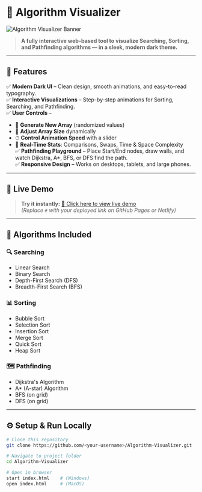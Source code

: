 # 🎨 Algorithm Visualizer  

![Algorithm Visualizer Banner](https://img.shields.io/badge/Algorithm%20Visualizer-Dark%20Theme-4cafef?style=for-the-badge&logo=javascript&logoColor=yellow)

> **A fully interactive web-based tool to visualize Searching, Sorting, and Pathfinding algorithms — in a sleek, modern dark theme.**

---

## 🌟 Features

✅ **Modern Dark UI** – Clean design, smooth animations, and easy-to-read typography.  
✅ **Interactive Visualizations** – Step-by-step animations for Sorting, Searching, and Pathfinding.  
✅ **User Controls** –  
- 🔄 **Generate New Array** (randomized values)  
- 📏 **Adjust Array Size** dynamically  
- ⏱ **Control Animation Speed** with a slider  
- 🧮 **Real-Time Stats**: Comparisons, Swaps, Time & Space Complexity  
✅ **Pathfinding Playground** – Place Start/End nodes, draw walls, and watch Dijkstra, A*, BFS, or DFS find the path.  
✅ **Responsive Design** – Works on desktops, tablets, and large phones.  

---

## 🚀 Live Demo

> **Try it instantly:** [🔗 Click here to view live demo](https://thealgorithmvisualizer.netlify.app/)  
*(Replace `#` with your deployed link on GitHub Pages or Netlify)*


---

## 🧠 Algorithms Included

### 🔍 **Searching**
- Linear Search
- Binary Search
- Depth-First Search (DFS)
- Breadth-First Search (BFS)

### 📊 **Sorting**
- Bubble Sort
- Selection Sort
- Insertion Sort
- Merge Sort
- Quick Sort
- Heap Sort

### 🗺 **Pathfinding**
- Dijkstra's Algorithm
- A* (A-star) Algorithm
- BFS (on grid)
- DFS (on grid)

---

## ⚙️ Setup & Run Locally

```bash
# Clone this repository
git clone https://github.com/<your-username>/Algorithm-Visualizer.git

# Navigate to project folder
cd Algorithm-Visualizer

# Open in browser
start index.html    # (Windows)
open index.html     # (MacOS)

